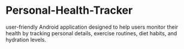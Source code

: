 # Personal-Health-Tracker
 user-friendly Android application designed to help users monitor their health by tracking personal details, exercise routines, diet habits, and hydration levels.
